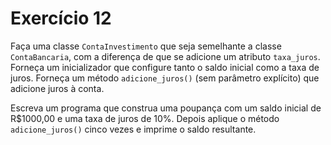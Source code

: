 # Exercício 12

Faça uma classe `ContaInvestimento` que seja semelhante a classe `ContaBancaria`, com a diferença de que se adicione um atributo `taxa_juros`. Forneça um inicializador que configure tanto o saldo inicial como a taxa de juros. Forneça um método `adicione_juros()` (sem parâmetro explícito) que adicione juros à conta.

Escreva um programa que construa uma poupança com um saldo inicial de R$1000,00 e uma taxa de juros de 10%. Depois aplique o método `adicione_juros()` cinco vezes e imprime o saldo resultante.
